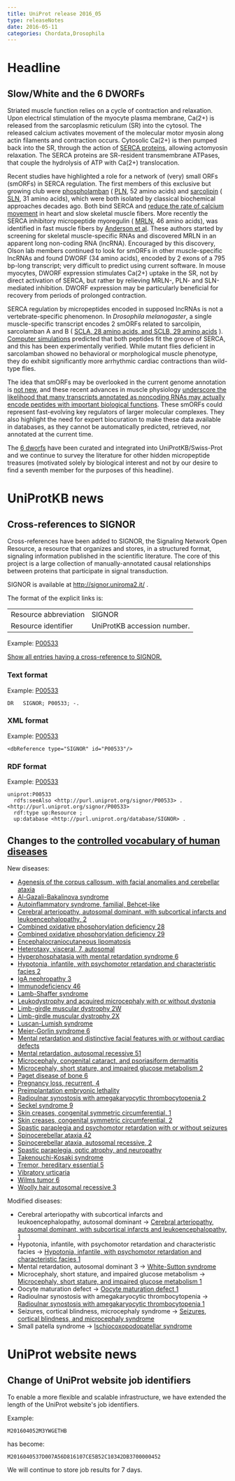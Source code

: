 ```yaml
---
title: UniProt release 2016_05
type: releaseNotes
date: 2016-05-11
categories: Chordata,Drosophila
---
```


# Headline

## Slow/White and the 6 DWORFs

Striated muscle function relies on a cycle of contraction and relaxation. Upon electrical stimulation of the myocyte plasma membrane, Ca(2+) is released from the sarcoplasmic reticulum (SR) into the cytosol. The released calcium activates movement of the molecular motor myosin along actin filaments and contraction occurs. Cytosolic Ca(2+) is then pumped back into the SR, through the action of [SERCA proteins](http://www.uniprot.org/uniprotkb?query=gene:ATP2A+and+reviewed:yes), allowing actomyosin relaxation. The SERCA proteins are SR-resident transmembrane ATPases, that couple the hydrolysis of ATP with Ca(2+) translocation.

Recent studies have highlighted a role for a network of (very) small ORFs (smORFs) in SERCA regulation. The first members of this exclusive but growing club were [phospholamban](http://www.ncbi.nlm.nih.gov/pubmed/235523) ( [PLN](http://www.uniprot.org/uniprotkb?query=gene:pln+and+reviewed:yes), 52 amino acids) and [sarcolipin](http://www.ncbi.nlm.nih.gov/pubmed/1416990,9367679) ( [SLN](http://www.uniprot.org/uniprotkb?query=gene:sln+and+taxonomy:mammalia+and+reviewed:yes), 31 amino acids), which were both isolated by classical biochemical approaches decades ago. Both bind SERCA and [reduce the rate of calcium movement](http://www.ncbi.nlm.nih.gov/pubmed/23455424,23996003) in heart and slow skeletal muscle fibers. More recently the SERCA inhibitory micropeptide myoregulin ( [MRLN](http://www.uniprot.org/uniprotkb?query=gene:mrln+and+taxonomy:mammalia+and+reviewed:yes), 46 amino acids), was identified in fast muscle fibers by [Anderson et al](http://www.ncbi.nlm.nih.gov/pubmed/25640239). These authors started by screening for skeletal muscle-specific RNAs and discovered MRLN in an apparent long non-coding RNA (lncRNA). Encouraged by this discovery, Olson lab members continued to look for smORFs in other muscle-specific lncRNAs and found DWORF (34 amino acids), encoded by 2 exons of a 795 bp-long transcript; very difficult to predict using current software. In mouse myocytes, DWORF expression stimulates Ca(2+) uptake in the SR, not by direct activation of SERCA, but rather by relieving MRLN-, PLN- and SLN-mediated inhibition. DWORF expression may be particularly beneficial for recovery from periods of prolonged contraction.

SERCA regulation by micropeptides encoded in supposed lncRNAs is not a vertebrate-specific phenomenon. In _Drosophila melanogaster_, a single muscle-specific transcript encodes 2 smORFs related to sarcolipin, sarcolamban A and B ( [SCLA, 28 amino acids, and SCLB, 29 amino acids](http://www.uniprot.org/uniprotkb?query=name:sarcolamban+and+reviewed:yes) ). [Computer simulations](http://www.ncbi.nlm.nih.gov/pubmed/23970561) predicted that both peptides fit the groove of SERCA, and this has been experimentally verified. While mutant flies deficient in sarcolamban showed no behavioral or morphological muscle phenotype, they do exhibit significantly more arrhythmic cardiac contractions than wild-type flies.

The idea that smORFs may be overlooked in the current genome annotation is [not new](http://www.uniprot.org/help/2014/10/01/release), and these recent advances in muscle physiology [underscore the likelihood that many transcripts annotated as noncoding RNAs may actually encode peptides with important biological functions](http://www.ncbi.nlm.nih.gov/pubmed/26816378). These smORFs could represent fast-evolving key regulators of larger molecular complexes. They also highlight the need for expert biocuration to make these data available in databases, as they cannot be automatically predicted, retrieved, nor annotated at the current time.

The [6 dworfs](http://www.uniprot.org/uniprotkb?query=accession:P0DN84+or+accession:P0DN83+or+accession:P0DMT0+or+accession:Q9CV60+or+accession:P26678+or+accession:P61014+or+accession:P61016+or+accession:A4IFH6+or+accession:P61012+or+accession:P61015+or+accession:P61013+or+accession:P26677+or+accession:O00631+or+accession:Q9CQD6+or+accession:Q6SLE7+or+accession:P42532+or+accession:C0HJH4+or+accession:C0HJH3) have been curated and integrated into UniProtKB/Swiss-Prot and we continue to survey the literature for other hidden micropeptide treasures (motivated solely by biological interest and not by our desire to find a seventh member for the purposes of this headline).

# UniProtKB news

## Cross-references to SIGNOR

Cross-references have been added to SIGNOR, the Signaling Network Open Resource, a resource that organizes and stores, in a structured format, signaling information published in the scientific literature. The core of this project is a large collection of manually-annotated causal relationships between proteins that participate in signal transduction.

SIGNOR is available at <http://signor.uniroma2.it/> .

The format of the explicit links is:

|                       |                             |
| :-------------------- | :-------------------------- |
| Resource abbreviation | SIGNOR                      |
| Resource identifier   | UniProtKB accession number. |

Example: [P00533](http://www.uniprot.org/uniprotkb/P00533)

[Show all entries having a cross-reference to SIGNOR.](http://www.uniprot.org/uniprotkb?query=database%3Asignor&sort=score)

### Text format

Example: [P00533](http://www.uniprot.org/uniprotkb/P00533.txt)

    DR   SIGNOR; P00533; -.

### XML format

Example: [P00533](http://www.uniprot.org/uniprotkb/P00533.xml)

    <dbReference type="SIGNOR" id="P00533"/>

### RDF format

Example: [P00533](http://www.uniprot.org/uniprotkb/P00533.ttl)

    uniprot:P00533
      rdfs:seeAlso <http://purl.uniprot.org/signor/P00533> .
    <http://purl.uniprot.org/signor/P00533>
      rdf:type up:Resource ;
      up:database <http://purl.uniprot.org/database/SIGNOR> .

## Changes to the [controlled vocabulary of human diseases](https://ftp.uniprot.org/pub/databases/uniprot/current_release/knowledgebase/complete/docs/humdisease)

New diseases:

- [Agenesis of the corpus callosum, with facial anomalies and cerebellar ataxia](http://www.uniprot.org/diseases/DI-04654)
- [Al-Gazali-Bakalinova syndrome](http://www.uniprot.org/diseases/DI-04658)
- [Autoinflammatory syndrome, familial, Behcet-like](http://www.uniprot.org/diseases/DI-04635)
- [Cerebral arteriopathy, autosomal dominant, with subcortical infarcts and leukoencephalopathy, 2](http://www.uniprot.org/diseases/DI-04641)
- [Combined oxidative phosphorylation deficiency 28](http://www.uniprot.org/diseases/DI-04643)
- [Combined oxidative phosphorylation deficiency 29](http://www.uniprot.org/diseases/DI-04649)
- [Encephalocraniocutaneous lipomatosis](http://www.uniprot.org/diseases/DI-04665)
- [Heterotaxy, visceral, 7, autosomal](http://www.uniprot.org/diseases/DI-04636)
- [Hyperphosphatasia with mental retardation syndrome 6](http://www.uniprot.org/diseases/DI-04648)
- [Hypotonia, infantile, with psychomotor retardation and characteristic facies 2](http://www.uniprot.org/diseases/DI-04645)
- [IgA nephropathy 3](http://www.uniprot.org/diseases/DI-04653)
- [Immunodeficiency 46](http://www.uniprot.org/diseases/DI-04634)
- [Lamb-Shaffer syndrome](http://www.uniprot.org/diseases/DI-04646)
- [Leukodystrophy and acquired microcephaly with or without dystonia](http://www.uniprot.org/diseases/DI-04639)
- [Limb-girdle muscular dystrophy 2W](http://www.uniprot.org/diseases/DI-04660)
- [Limb-girdle muscular dystrophy 2X](http://www.uniprot.org/diseases/DI-04650)
- [Luscan-Lumish syndrome](http://www.uniprot.org/diseases/DI-04661)
- [Meier-Gorlin syndrome 6](http://www.uniprot.org/diseases/DI-04664)
- [Mental retardation and distinctive facial features with or without cardiac defects](http://www.uniprot.org/diseases/DI-04642)
- [Mental retardation, autosomal recessive 51](http://www.uniprot.org/diseases/DI-04633)
- [Microcephaly, congenital cataract, and psoriasiform dermatitis](http://www.uniprot.org/diseases/DI-04663)
- [Microcephaly, short stature, and impaired glucose metabolism 2](http://www.uniprot.org/diseases/DI-04652)
- [Paget disease of bone 6](http://www.uniprot.org/diseases/DI-04662)
- [Pregnancy loss, recurrent, 4](http://www.uniprot.org/diseases/DI-04655)
- [Preimplantation embryonic lethality](http://www.uniprot.org/diseases/DI-04651)
- [Radioulnar synostosis with amegakaryocytic thrombocytopenia 2](http://www.uniprot.org/diseases/DI-04632)
- [Seckel syndrome 9](http://www.uniprot.org/diseases/DI-04640)
- [Skin creases, congenital symmetric circumferential, 1](http://www.uniprot.org/diseases/DI-04628)
- [Skin creases, congenital symmetric circumferential, 2](http://www.uniprot.org/diseases/DI-04629)
- [Spastic paraplegia and psychomotor retardation with or without seizures](http://www.uniprot.org/diseases/DI-04637)
- [Spinocerebellar ataxia 42](http://www.uniprot.org/diseases/DI-04644)
- [Spinocerebellar ataxia, autosomal recessive, 2](http://www.uniprot.org/diseases/DI-04657)
- [Spastic paraplegia, optic atrophy, and neuropathy](http://www.uniprot.org/diseases/DI-04659)
- [Takenouchi-Kosaki syndrome](http://www.uniprot.org/diseases/DI-04631)
- [Tremor, hereditary essential 5](http://www.uniprot.org/diseases/DI-04630)
- [Vibratory urticaria](http://www.uniprot.org/diseases/DI-04656)
- [Wilms tumor 6](http://www.uniprot.org/diseases/DI-04647)
- [Woolly hair autosomal recessive 3](http://www.uniprot.org/diseases/DI-04638)

Modified diseases:

- Cerebral arteriopathy with subcortical infarcts and leukoencephalopathy, autosomal dominant -&gt; [Cerebral arteriopathy, autosomal dominant, with subcortical infarcts and leukoencephalopathy, 1](http://www.uniprot.org/diseases/DI-01334)
- Hypotonia, infantile, with psychomotor retardation and characteristic facies -&gt; [Hypotonia, infantile, with psychomotor retardation and characteristic facies 1](http://www.uniprot.org/diseases/DI-03902)
- Mental retardation, autosomal dominant 3 -&gt; [White-Sutton syndrome](http://www.uniprot.org/diseases/DI-04421)
- Microcephaly, short stature, and impaired glucose metabolism -&gt; [Microcephaly, short stature, and impaired glucose metabolism 1](http://www.uniprot.org/diseases/DI-04234)
- Oocyte maturation defect -&gt; [Oocyte maturation defect 1](http://www.uniprot.org/diseases/DI-04091)
- Radioulnar synostosis with amegakaryocytic thrombocytopenia -&gt; [Radioulnar synostosis with amegakaryocytic thrombocytopenia 1](http://www.uniprot.org/diseases/DI-02243)
- Seizures, cortical blindness, microcephaly syndrome -&gt; [Seizures, cortical blindness, and microcephaly syndrome](http://www.uniprot.org/diseases/DI-04572)
- Small patella syndrome -&gt; [Ischiocoxopodopatellar syndrome](http://www.uniprot.org/diseases/DI-02312)

# UniProt website news

## Change of UniProt website job identifiers

To enable a more flexible and scalable infrastructure, we have extended the length of the UniProt website's job identifiers.

Example:

    M201604052M3YWGETHB

has become:

    M2016040537D007A56D816107CE5B52C10342DB3700000452

We will continue to store job results for 7 days.
